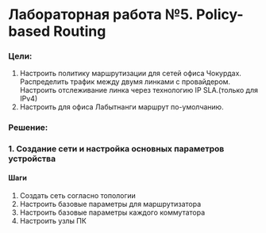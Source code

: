 # Лабораторная работа №5. Policy-based Routing
### Цели:
1. Настроить политику маршрутизации для сетей офиса Чокурдах. Распределить трафик между двумя линками с провайдером. Настроить отслеживание линка через технологию IP SLA.(только для IPv4)
2. Настроить для офиса Лабытнанги маршрут по-умолчанию.


### Решение:
### 1. Создание сети и настройка основных параметров устройства
#### Шаги
1. Создать сеть согласно топологии
2. Настроить базовые параметры для маршрутизатора
3. Настроить базовые параметры каждого коммутатора
4. Настроить узлы ПК

